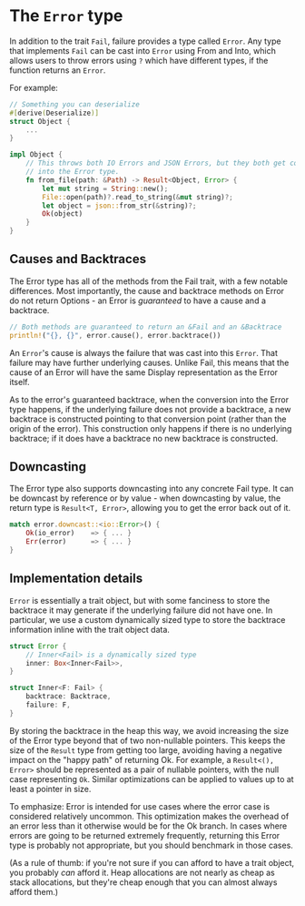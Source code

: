 # The `Error` type

In addition to the trait `Fail`, failure provides a type called `Error`. Any
type that implements `Fail` can be cast into `Error` using From and Into, which
allows users to throw errors using `?` which have different types, if the
function returns an `Error`.

For example:

```rust
// Something you can deserialize
#[derive(Deserialize)]
struct Object {
    ...
}

impl Object {
    // This throws both IO Errors and JSON Errors, but they both get converted
    // into the Error type.
    fn from_file(path: &Path) -> Result<Object, Error> {
        let mut string = String::new();
        File::open(path)?.read_to_string(&mut string)?;
        let object = json::from_str(&string)?;
        Ok(object)
    }
}
```

## Causes and Backtraces

The Error type has all of the methods from the Fail trait, with a few notable
differences. Most importantly, the cause and backtrace methods on Error do not
return Options - an Error is *guaranteed* to have a cause and a backtrace.

```rust
// Both methods are guaranteed to return an &Fail and an &Backtrace
println!("{}, {}", error.cause(), error.backtrace())
```

An `Error`'s cause is always the failure that was cast into this `Error`.
That failure may have further underlying causes. Unlike Fail, this means that
the cause of an Error will have the same Display representation as the Error
itself.

As to the error's guaranteed backtrace, when the conversion into the Error type
happens, if the underlying failure does not provide a backtrace, a new
backtrace is constructed pointing to that conversion point (rather than the
origin of the error). This construction only happens if there is no underlying
backtrace; if it does have a backtrace no new backtrace is constructed.

## Downcasting

The Error type also supports downcasting into any concrete Fail type. It can be
downcast by reference or by value - when downcasting by value, the return type
is `Result<T, Error>`, allowing you to get the error back out of it.

```rust
match error.downcast::<io::Error>() {
    Ok(io_error)    => { ... }
    Err(error)      => { ... }
}
```

## Implementation details

`Error` is essentially a trait object, but with some fanciness to store the
backtrace it may generate if the underlying failure did not have one. In
particular, we use a custom dynamically sized type to store the backtrace
information inline with the trait object data.

```rust
struct Error {
    // Inner<Fail> is a dynamically sized type
    inner: Box<Inner<Fail>>,
}

struct Inner<F: Fail> {
    backtrace: Backtrace,
    failure: F,
}
```

By storing the backtrace in the heap this way, we avoid increasing the size of
the Error type beyond that of two non-nullable pointers. This keeps the size of
the `Result` type from getting too large, avoiding having a negative impact on
the "happy path" of returning Ok. For example, a `Result<(), Error>` should be
represented as a pair of nullable pointers, with the null case representing
`Ok`. Similar optimizations can be applied to values up to at least a pointer
in size.

To emphasize: Error is intended for use cases where the error case is
considered relatively uncommon. This optimization makes the overhead of an
error less than it otherwise would be for the Ok branch. In cases where errors
are going to be returned extremely frequently, returning this Error type is
probably not appropriate, but you should benchmark in those cases.

(As a rule of thumb: if you're not sure if you can afford to have a trait
object, you probably *can* afford it. Heap allocations are not nearly as cheap
as stack allocations, but they're cheap enough that you can almost always
afford them.)

